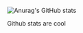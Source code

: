 ![Anurag's GitHub stats](https://github-readme-stats.vercel.app/api?username=AnimatorBear&show_icons=true&theme=transparent&title_color=FF6600&text_color=ffaaaa&icon_color=FF0000)

Github stats are cool
